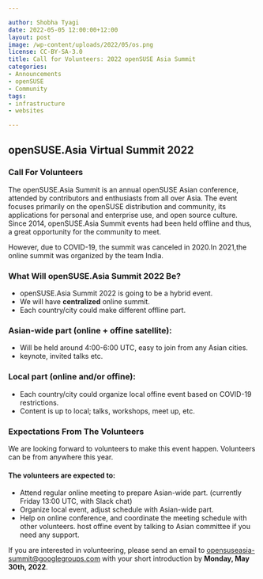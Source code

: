 ```yaml
---

author: Shobha Tyagi 
date: 2022-05-05 12:00:00+12:00
layout: post
image: /wp-content/uploads/2022/05/os.png
license: CC-BY-SA-3.0
title: Call for Volunteers: 2022 openSUSE Asia Summit
categories:
- Announcements
- openSUSE
- Community
tags:
- infrastructure
- websites

---
```


## openSUSE.Asia Virtual Summit 2022
### Call For Volunteers

The openSUSE.Asia Summit is an annual openSUSE Asian conference, attended by contributors and enthusiasts from all over Asia. The event focuses primarily on the openSUSE distribution and community, its applications for personal and enterprise use, and open source culture. Since 2014, openSUSE.Asia Summit events had been held offline and thus, a great opportunity for the community to meet.  

However, due to COVID-19, the summit was canceled in 2020.In 2021,the online summit was organized by the team India.

### What Will openSUSE.Asia Summit 2022 Be?
- openSUSE.Asia Summit 2022 is going to be a hybrid event.
- We will have **centralized** online summit. 
- Each country/city could make different offline part.

### Asian-wide part (online + offine satellite):
* Will be held around 4:00-6:00 UTC, easy to join from any Asian cities.
* keynote, invited talks etc.

### Local part (online and/or offine):

 * Each country/city could organize local offine event based on COVID-19 restrictions.
 * Content is up to local; talks, workshops, meet up, etc.

### Expectations From The Volunteers

We are looking forward to volunteers to make this event happen. Volunteers can be from anywhere this year. 
  
#### The volunteers are expected to:
  
  * Attend regular online meeting to prepare Asian-wide part. 
  (currently Friday 13:00 UTC, with Slack chat)
  * Organize local event, adjust schedule with Asian-wide part.
  * Help on online conference, and coordinate the meeting schedule with other volunteers.
  host offine event by talking to Asian committee if you need any support.
 
If you are interested in volunteering, please send an email to [opensuseasia-summit@googlegroups.com](opensuseasia-summit@googlegroups.com)
with your short introduction by **Monday, May 30th, 2022**.

